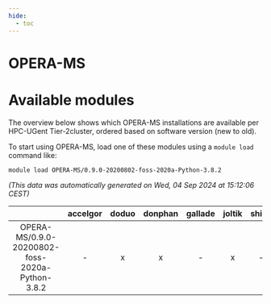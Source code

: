```yaml
---
hide:
  - toc
---
```


OPERA-MS
========

# Available modules


The overview below shows which OPERA-MS installations are available per HPC-UGent Tier-2cluster, ordered based on software version (new to old).

To start using OPERA-MS, load one of these modules using a `module load` command like:

```shell
module load OPERA-MS/0.9.0-20200802-foss-2020a-Python-3.8.2
```

*(This data was automatically generated on Wed, 04 Sep 2024 at 15:12:06 CEST)*  

| |accelgor|doduo|donphan|gallade|joltik|shinx|skitty|
| :---: | :---: | :---: | :---: | :---: | :---: | :---: | :---: |
|OPERA-MS/0.9.0-20200802-foss-2020a-Python-3.8.2|-|x|x|-|x|-|x|
